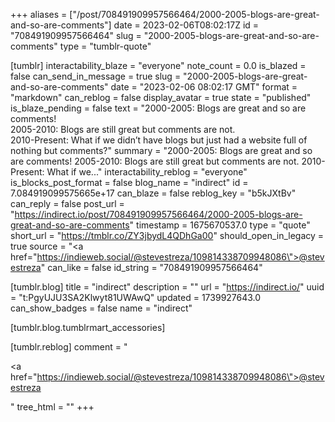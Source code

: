 +++
aliases = ["/post/708491909957566464/2000-2005-blogs-are-great-and-so-are-comments"]
date = 2023-02-06T08:02:17Z
id = "708491909957566464"
slug = "2000-2005-blogs-are-great-and-so-are-comments"
type = "tumblr-quote"

[tumblr]
interactability_blaze = "everyone"
note_count = 0.0
is_blazed = false
can_send_in_message = true
slug = "2000-2005-blogs-are-great-and-so-are-comments"
date = "2023-02-06 08:02:17 GMT"
format = "markdown"
can_reblog = false
display_avatar = true
state = "published"
is_blaze_pending = false
text = "2000-2005: Blogs are great and so are comments!<br/>2005-2010: Blogs are still great but comments are not.<br/>2010-Present: What if we didn&rsquo;t have blogs but just had a website full of nothing but comments?"
summary = "2000-2005: Blogs are great and so are comments! 2005-2010: Blogs are still great but comments are not. 2010-Present: What if we..."
interactability_reblog = "everyone"
is_blocks_post_format = false
blog_name = "indirect"
id = 7.084919099575665e+17
can_blaze = false
reblog_key = "b5kJXtBv"
can_reply = false
post_url = "https://indirect.io/post/708491909957566464/2000-2005-blogs-are-great-and-so-are-comments"
timestamp = 1675670537.0
type = "quote"
short_url = "https://tmblr.co/ZY3jbydL4QDhGa00"
should_open_in_legacy = true
source = "<a href=\"https://indieweb.social/@stevestreza/109814338709948086\">@stevestreza</a>"
can_like = false
id_string = "708491909957566464"

[tumblr.blog]
title = "indirect"
description = ""
url = "https://indirect.io/"
uuid = "t:PgyUJU3SA2Klwyt81UWAwQ"
updated = 1739927643.0
can_show_badges = false
name = "indirect"

[tumblr.blog.tumblrmart_accessories]

[tumblr.reblog]
comment = "<p><a href=\"https://indieweb.social/@stevestreza/109814338709948086\">@stevestreza</a></p>"
tree_html = ""
+++

